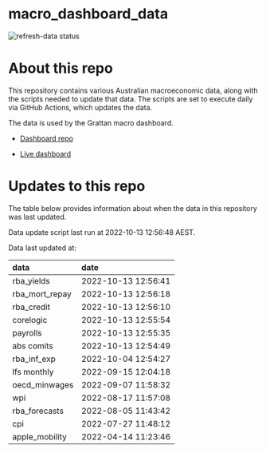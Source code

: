 
<!-- README.md is generated from README.Rmd. Please edit that file -->

# macro\_dashboard\_data

<!-- badges: start -->

![refresh-data
status](https://github.com/grattan/macro_dashboard_data/workflows/refresh-data/badge.svg)

<!-- badges: end -->

# About this repo

This repository contains various Australian macroeconomic data, along
with the scripts needed to update that data. The scripts are set to
execute daily via GitHub Actions, which updates the data.

The data is used by the Grattan macro dashboard.

  - [Dashboard repo](https://github.com/grattan/macrodashboard)

  - [Live dashboard](https://mattcowgill.shinyapps.io/macrodashboard/)

# Updates to this repo

The table below provides information about when the data in this
repository was last updated.

Data update script last run at 2022-10-13 12:56:48 AEST.

Data last updated at:

| data             | date                |
| :--------------- | :------------------ |
| rba\_yields      | 2022-10-13 12:56:41 |
| rba\_mort\_repay | 2022-10-13 12:56:18 |
| rba\_credit      | 2022-10-13 12:56:10 |
| corelogic        | 2022-10-13 12:55:54 |
| payrolls         | 2022-10-13 12:55:35 |
| abs comits       | 2022-10-13 12:54:49 |
| rba\_inf\_exp    | 2022-10-04 12:54:27 |
| lfs monthly      | 2022-09-15 12:04:18 |
| oecd\_minwages   | 2022-09-07 11:58:32 |
| wpi              | 2022-08-17 11:57:08 |
| rba\_forecasts   | 2022-08-05 11:43:42 |
| cpi              | 2022-07-27 11:48:12 |
| apple\_mobility  | 2022-04-14 11:23:46 |
